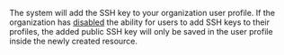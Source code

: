 The system will add the SSH key to your organization user profile. If the organization has [disabled](../../../organization/operations/os-login-access.md) the ability for users to add SSH keys to their profiles, the added public SSH key will only be saved in the user profile inside the newly created resource.